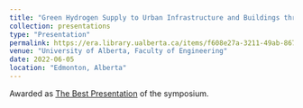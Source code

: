 ```yaml
---
title: "Green Hydrogen Supply to Urban Infrastructure and Buildings through Blending into the Existing Grid"
collection: presentations
type: "Presentation"
permalink: https://era.library.ualberta.ca/items/f608e27a-3211-49ab-867b-c399a35c6476
venue: "University of Alberta, Faculty of Engineering"
date: 2022-06-05
location: "Edmonton, Alberta"
---
```

Awarded as [The Best Presentation](https://www.linkedin.com/feed/update/urn:li:activity:6958483402534633472/) of the symposium.
